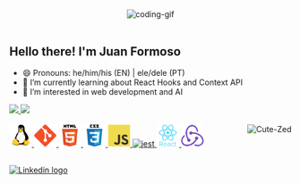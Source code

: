 <div align="center">
  <img align="center" alt="coding-gif" src="https://media.discordapp.net/attachments/379308680413446166/906026008929525760/SPOILER_code-coding.gif?width=375&height=375">
</div>

<br>

## Hello there! I'm Juan Formoso

- 😄 Pronouns: he/him/his (EN) | ele/dele (PT)
- 🌱 I’m currently learning about React Hooks and Context API
- 🔭 I’m interested in web development and AI

<div>
  <a href="https://github.com/juan-formoso">
  <img height="180em" src="https://github-readme-stats.vercel.app/api?username=juan-formoso&show_icons=true&theme=cobalt&include_all_commits=true&count_private=true"/>
  <img height="180em" src="https://github-readme-stats.vercel.app/api/top-langs/?username=juan-formoso&layout=compact&langs_count=7&theme=cobalt"/>
</div>
<div style="display: inline_block"><br>
  <img src="https://raw.githubusercontent.com/devicons/devicon/master/icons/linux/linux-original.svg" alt="linux" width="40" height="40" />
  <img src="https://raw.githubusercontent.com/devicons/devicon/master/icons/git/git-original.svg" alt="git" width="40" height="40"/>
  <img src="https://raw.githubusercontent.com/devicons/devicon/master/icons/html5/html5-original-wordmark.svg" alt="html5" width="40" height="40"/> 
  <img src="https://raw.githubusercontent.com/devicons/devicon/master/icons/css3/css3-original-wordmark.svg" alt="css3" width="40" height="40"/> 
  <img src="https://raw.githubusercontent.com/devicons/devicon/master/icons/javascript/javascript-original.svg" alt="javascript" width="40" height="40"/> 
  <img src="https://www.learnstorybook.com/intro-to-storybook/logo-jest.png" alt="jest" width="40" height="40" />
  <img src="https://raw.githubusercontent.com/devicons/devicon/master/icons/react/react-original-wordmark.svg" alt="react" width="40" height="40"/> 
  <img src="https://raw.githubusercontent.com/devicons/devicon/master/icons/redux/redux-original.svg" alt="redux" width="40" height="40"/>
  <img align="right" alt="Cute-Zed" src="https://media.discordapp.net/attachments/379308680413446166/906018769665654844/SPOILER_cuteZed-removebg-preview.png?width=200&height=200">
</div>

##

<div>
  <a href="https://www.linkedin.com/in/juanvformoso/">
    <img src="https://content.linkedin.com/content/dam/me/business/en-us/amp/brand-site/v2/bg/LI-Logo.svg.original.svg" alt="Linkedin logo"
	  title="Linkedin Juan Formoso" width="20%" height="auto" />
  </a>
</div>
